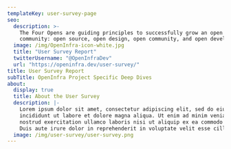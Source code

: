 ```yaml
---
templateKey: user-survey-page
seo:
  description: >-
    The Four Opens are guiding principles to successfully grow an open source
    community: open source, open design, open community, and open development.
  image: /img/OpenInfra-icon-white.jpg
  title: "User Survey Report"
  twitterUsername: "@OpenInfraDev"
  url: "https://openinfra.dev/user-survey/"
title: User Survey Report
subTitle: OpenInfra Project Specific Deep Dives
about:
  display: true
  title: About the User Survey
  description: |-
    Lorem ipsum dolor sit amet, consectetur adipiscing elit, sed do eiusmod tempor 
    incididunt ut labore et dolore magna aliqua. Ut enim ad minim veniam, quis 
    nostrud exercitation ullamco laboris nisi ut aliquip ex ea commodo consequat. 
    Duis aute irure dolor in reprehenderit in voluptate velit esse cillum dolore.
  image: /img/user-survey/user-survey.png
---
```

